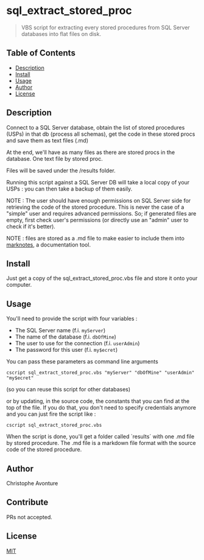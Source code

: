 # sql_extract_stored_proc

> VBS script for extracting every stored procedures from SQL Server databases into flat files on disk.

## Table of Contents

- [Description](#description)
- [Install](#install)
- [Usage](#usage)
- [Author](#author)
- [License](#license)

## Description

Connect to a SQL Server database, obtain the list of
stored procedures (USPs) in that db (process all schemas), get
the code in these stored procs and save them as text files (.md)

At the end, we'll have as many files as there are stored procs
in the database. One text file by stored proc.

Files will be saved under the /results folder.

Running this script against a SQL Server DB will take a local
copy of your USPs : you can then take a backup of them easily.

NOTE : The user should have enough permissions on SQL Server side
for retrieving the code of the stored procedure. This is never the
case of a "simple" user and requires advanced permissions. So; if
generated files are empty, first check user's permissions (or directly
use an "admin" user to check if it's better).

NOTE : files are stored as a .md file to make easier to include them into [marknotes](https://github.com/cavo789/marknotes), a documentation tool.

## Install

Just get a copy of the sql_extract_stored_proc.vbs file and store it onto your computer.

## Usage

You'll need to provide the script with four variables :
* The SQL Server name (f.i. `myServer`)
* The name of the database (f.i. `dbOfMine`)
* The user to use for the connection (f.i. `userAdmin`)
* The password for this user (f.i. `my$ecret`)

You can pass these parameters as command line arguments

```
cscript sql_extract_stored_proc.vbs "myServer" "dbOfMine" "userAdmin" "my$ecret"
```

(so you can reuse this script for other databases)

or by updating, in the source code, the constants that you can find at the top of the file. If you do that, you don't need to specify credentials anymore and you can just fire the script like :

```
cscript sql_extract_stored_proc.vbs
```

When the script is done, you'll get a folder called `results´ with one .md file by stored procedure. The .md file is a markdown file format with the source code of the stored procedure.

## Author

Christophe Avonture

## Contribute

PRs not accepted.

## License

[MIT](LICENSE)
